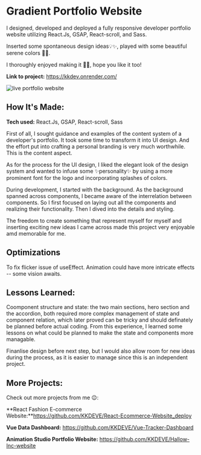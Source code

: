 # Gradient Portfolio Website
I designed, developed and deployed a fully responsive developer portfolio website utilizing React.Js, GSAP, React-scroll, and Sass.

Inserted some spontaneous design ideas💡✨,  played with some beautiful serene colors 🌈🍧.

I thoroughly enjoyed making it 😮‍💨, hope you like it too! 


**Link to project:** https://kkdev.onrender.com/

![live portfolio website](porfolio.gif)

## How It's Made:

**Tech used:** React.Js, GSAP, React-scroll, Sass

First of all, I sought guidance and examples of the content system of a developer's portfolio. It took some time to transform it into UI design. And the effort put into crafting a personal branding is very much worthwhile. This is the content aspect.

As for the process for the UI design, I liked the elegant look of the design system and wanted to infuse some ✨personality✨ by using a more prominent font for the logo and incorporating splashes of colors.

During development, I started with the background. As the background spanned across components, I became aware of the interrelation between components.  So I first focused on laying out all the components and realizing their functionality. Then I dived into the details and styling.

The freedom to create something that represent myself for myself and inserting exciting new ideas I came across made this project very enjoyable amd memorable for me.

## Optimizations

 To fix flicker issue of useEffect.
 Animation could have more intricate effects -- some vision awaits.

## Lessons Learned:

Coomponent structure and state: the two main sections, hero section and the accordion, both required more complex management of state and component relation, which later proved can be tricky and should definately be planned before actual coding. From this experience, I learned some lessons on what could be planned to make the state and components more managable.

Finanlise design before next step, but I would also allow room for new ideas during the process, as it is easier to manage since this is an independent project. 


## More Projects:
Check out more projects from me 😉:

**React Fashion E-commerce Website:**https://github.com/KKDEVE/React-Ecommerce-Website_deploy

**Vue Data Dashboard:** https://github.com/KKDEVE/Vue-Tracker-Dashboard

**Animation Studio Portfolio Website:** https://github.com/KKDEVE/Hallow-Inc-website


